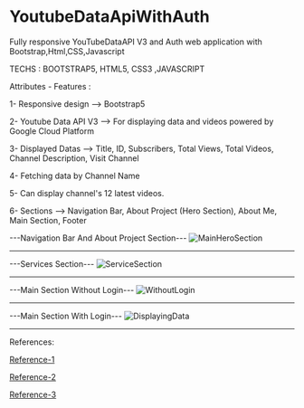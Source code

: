 # YoutubeDataApiWithAuth
Fully responsive YouTubeDataAPI V3 and Auth web application with Bootstrap,Html,CSS,Javascript

TECHS : BOOTSTRAP5, HTML5, CSS3 ,JAVASCRIPT


Attributes - Features : 


1- Responsive design  --> Bootstrap5

2- Youtube Data API V3 --> For displaying data and videos powered by Google Cloud Platform

3- Displayed Datas --> Title, ID, Subscribers, Total Views, Total Videos, Channel Description, Visit Channel

4- Fetching data by Channel Name

5- Can display channel's 12 latest videos.

6- Sections --> Navigation Bar, About Project (Hero Section), About Me, Main Section, Footer


---Navigation Bar And About Project Section---
![MainHeroSection](https://user-images.githubusercontent.com/76884187/152890948-1e1ee844-1346-4997-b3c6-951cbe9a8329.png)

---------------

---Services Section---
![ServiceSection](https://user-images.githubusercontent.com/76884187/152891016-e91f08f3-aec4-4b01-9067-5486f973205e.png)

---------------

---Main Section Without Login---
![WithoutLogin](https://user-images.githubusercontent.com/76884187/152891011-2b9dc43d-b70a-48f9-bbfd-803d35d279fa.png)

---------------

---Main Section With Login---
![DisplayingData](https://user-images.githubusercontent.com/76884187/152891019-edfa6c64-0c70-44e0-8b37-f6fc7e2336b9.png)


---------------


References: 

[Reference-1](https://developers.google.com/youtube/v3/getting-started)

[Reference-2](https://developer.mozilla.org/en-US/docs/Web/API/Request)

[Reference-3](https://www.youtube.com/channel/UC29ju8bIPH5as8OGnQzwJyA)



